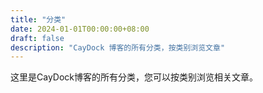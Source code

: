 ```yaml
---
title: "分类"
date: 2024-01-01T00:00:00+08:00
draft: false
description: "CayDock 博客的所有分类，按类别浏览文章"
---
```


这里是CayDock博客的所有分类，您可以按类别浏览相关文章。
